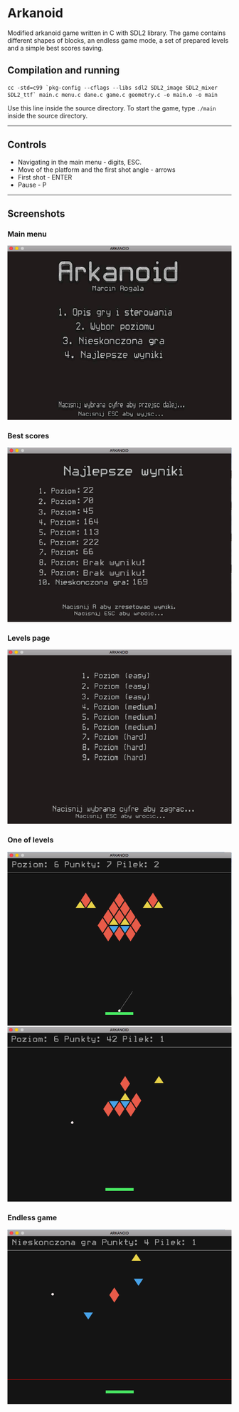 # Arkanoid

Modified arkanoid game written in C with SDL2 library. The game contains different shapes of blocks, an endless game mode, a set of prepared levels and a simple best scores saving.

## Compilation and running
```
cc -std=c99 `pkg-config --cflags --libs sdl2 SDL2_image SDL2_mixer SDL2_ttf` main.c menu.c dane.c game.c geometry.c -o main.o -o main
```

Use this line inside the source directory.
To start the game, type `./main` inside the source directory.

___
## Controls
+ Navigating in the main menu - digits, ESC.
+ Move of the platform and the first shot angle - arrows
+ First shot - ENTER
+ Pause - P
___

## Screenshots

### Main menu
![main_menu](img/readme_img/main_menu.png)
### Best scores
![best_res](img/readme_img/best_res.png)
### Levels page
![lvl_menu](img/readme_img/lvl_menu.png)
### One of levels
![game2](img/readme_img/game2.png)
![game1](img/readme_img/game1.png)
### Endless game
![inf_game](img/readme_img/inf_game.png)



